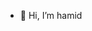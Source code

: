 - 👋 Hi, I’m hamid


<!---
hemloblack/hemloblack is a ✨ special ✨ repository because its `README.md` (this file) appears on your GitHub profile.
You can click the Preview link to take a look at your changes.
--->
